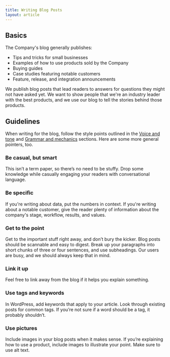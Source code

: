 ```yaml
---
title: Writing Blog Posts
layout: article
---
```


## Basics

The Company's blog generally publishes:

* Tips and tricks for small businesses
* Examples of how to use products sold by the Company
* Buying guides
* Case studies featuring notable customers
* Feature, release, and integration announcements

We publish blog posts that lead readers to answers for questions they might not have asked yet. We want to show people that we're an industry leader with the best products, and we use our blog to tell the stories behind those products.

## Guidelines

When writing for the blog, follow the style points outlined in the [Voice and tone](/02-voice-and-tone.html.md) and [Grammar and mechanics](/04-grammar-and-mechanics.html.md) sections. Here are some more general pointers, too.

### Be casual, but smart
This isn’t a term paper, so there’s no need to be stuffy. Drop some knowledge while casually engaging your readers with conversational language.

### Be specific
If you're writing about data, put the numbers in context. If you're writing about a notable customer, give the reader plenty of information about the company's stage, workflow, results, and values.

### Get to the point
Get to the important stuff right away, and don’t bury the kicker. Blog posts should be scannable and easy to digest. Break up your paragraphs into short chunks of three or four sentences, and use subheadings. Our users are busy, and we should always keep that in mind.

### Link it up
Feel free to link away from the blog if it helps you explain something.

### Use tags and keywords
In WordPress, add keywords that apply to your article. Look through existing posts for common tags. If you’re not sure if a word should be a tag, it probably shouldn’t.

### Use pictures
Include images in your blog posts when it makes sense. If you’re explaining how to use a product, include images to illustrate your point. Make sure to use alt text.
